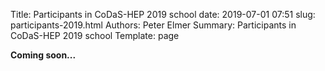 Title: Participants in CoDaS-HEP 2019 school
date: 2019-07-01 07:51
slug: participants-2019.html
Authors: Peter Elmer
Summary: Participants in CoDaS-HEP 2019 school
Template: page

**Coming soon...**

